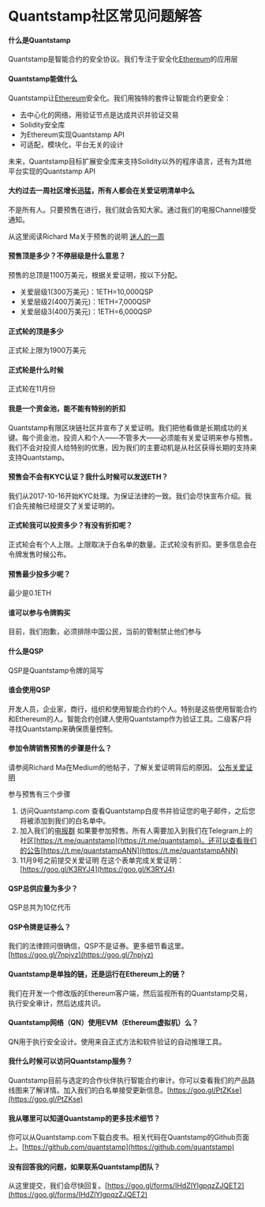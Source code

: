 # Quantstamp社区常见问题解答

#### 什么是Quantstamp
Quantstamp是智能合约的安全协议。我们专注于安全化[Ethereum](https://ethereum.org/)的应用层

#### Quantstamp能做什么
Quantstamp让[Ethereum](https://ethereum.org/)安全化。我们用独特的套件让智能合约更安全：
- 去中心化的网络，用验证节点是达成共识并验证交易
- Solidity安全库
- 为Ethereum实现Quantstamp API
- 可适配，模块化，平台无关的设计

未来，Quantstamp目标扩展安全库来支持Solidity以外的程序语言，还有为其他平台实现的Quantstamp API


#### 大约过去一周社区增长迅猛，所有人都会在关爱证明清单中么
不是所有人。只要预售在进行，我们就会告知大家。通过我们的电报Channel接受通知。   

从这里阅读Richard Ma关于预售的说明
[迷人的一周](https://github.com/yajiya/quantstamp-summary/blob/master/medium-20171013-what-an-amazing-week.md) 

#### 预售顶是多少？不停层级是什么意思？
预售的总顶是1100万美元，根据关爱证明，按以下分配。
- 关爱层级1(300万美元)：1ETH=10,000QSP
- 关爱层级2(400万美元)：1ETH=7,000QSP
- 关爱层级3(400万美元)：1ETH=6,000QSP

#### 正式轮的顶是多少
正式轮上限为1900万美元

#### 正式轮是什么时候
正式轮在11月份

#### 我是一个资金池，能不能有特别的折扣
Quantstamp有限区块链社区并宣布了关爱证明。我们把他看做是长期成功的关键。每个资金池，投资人和个人——不管多大——必须能有关爱证明来参与预售。我们不会对投资人给特别的优惠，因为我们的主要动机是从社区获得长期的支持来支持Quantstamp。

#### 预售会不会有KYC认证？我什么时候可以发送ETH？
我们从2017-10-16开始KYC处理。为保证法律的一致。我们会尽快宣布介绍。我们会先接触已经提交了关爱证明的。

#### 正式轮我可以投资多少？有没有折扣呢？
正式轮会有个人上限。上限取决于白名单的数量。正式轮没有折扣。更多信息会在令牌发售时候公布。

#### 预售最少投多少呢？
最少是0.1ETH

#### 谁可以参与令牌购买
目前，我们抱歉，必须排除中国公民，当前的管制禁止他们参与

#### 什么是QSP
QSP是Quantstamp令牌的简写

#### 谁会使用QSP
开发人员，企业家，商行，组织和使用智能合约的个人。特别是这些使用智能合约和Ethereum的人。智能合约创建人使用Quantstamp作为验证工具。二级客户将寻找Quantstamp来确保质量控制。

#### 参加令牌销售预售的步骤是什么？
请参阅Richard Ma在Medium的他帖子，了解关爱证明背后的原因。
[公布关爱证明](https://github.com/yajiya/quantstamp-summary/blob/master/medium-20171009-announcing-announcing-proof-of-caring.md)   

参与预售有三个步骤
1. 访问Quantstamp.com
    查看Quantstamp白皮书并验证您的电子邮件，之后您将被添加到我们的白名单中。
2. 加入我们的[电报群](https://t.me/quantstamp/)
    如果要参加预售。所有人需要加入到我们在Telegram上的社区[https://t.me/quantstamp](https://t.me/quantstamp)。还可以查看我们的公告[https://t.me/quantstampANN](https://t.me/quantstampANN)
3. 11月9号之前提交关爱证明
    在这个表单完成关爱证明：[https://goo.gl/K3RYJ4](https://goo.gl/K3RYJ4)

#### QSP总供应量为多少？
QSP总共为10亿代币

#### QSP令牌是证券么？
我们的法律顾问很确信，QSP不是证券。更多细节看这里。[https://goo.gl/7npjvz](https://goo.gl/7npjvz)

#### Quantstamp是单独的链，还是运行在Ethereum上的链？
我们在开发一个修改版的Ethereum客户端，然后监视所有的Quantstamp交易，执行安全审计，然后达成共识。

#### Quantstamp网络（QN）使用EVM（Ethereum虚拟机）么？
QN用于执行安全设计。使用来自正式方法和软件验证的自动推理工具。

#### 我什么时候可以访问Quantstamp服务？
Quantstamp目前与选定的合作伙伴执行智能合约审计。你可以查看我们的产品路线图来了解详情。加入我们的白名单接受更新信息。[https://goo.gl/PtZKse](https://goo.gl/PtZKse)

#### 我从哪里可以知道Quantstamp的更多技术细节？
你可以从Quantstamp.com下载白皮书。相关代码在Quantstamp的Github页面上。[https://github.com/quantstamp](https://github.com/quantstamp)

#### 没有回答我的问题，如果联系Quantstamp团队？
从这里提交，我们会尽快回复。[https://goo.gl/forms/IHdZlYlgpqzZJQET2](https://goo.gl/forms/IHdZlYlgpqzZJQET2)
